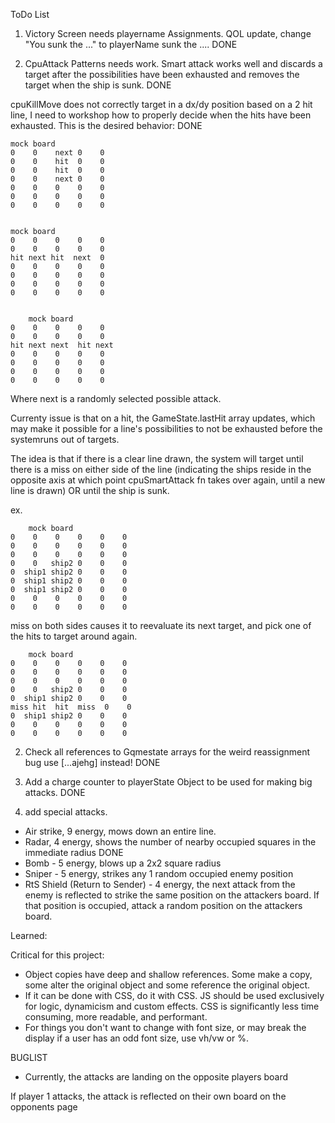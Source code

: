 ToDo List

1. Victory Screen needs playername Assignments. QOL update, change "You sunk the ..." to playerName sunk the .... DONE

1. CpuAttack Patterns needs work. Smart attack works well and discards a target after the possibilities have been exhausted and removes the target when the ship is sunk. DONE

cpuKillMove does not correctly target in a dx/dy position based on a 2 hit line, I need to workshop how to properly decide when the hits have been exhausted. This is the desired behavior: DONE

    mock board
    0    0    next 0    0
    0    0    hit  0    0
    0    0    hit  0    0
    0    0    next 0    0
    0    0    0    0    0
    0    0    0    0    0
    0    0    0    0    0


    mock board
    0    0    0    0    0
    0    0    0    0    0
    hit next hit  next  0
    0    0    0    0    0
    0    0    0    0    0
    0    0    0    0    0
    0    0    0    0    0


        mock board
    0    0    0    0    0
    0    0    0    0    0
    hit next next  hit next
    0    0    0    0    0
    0    0    0    0    0
    0    0    0    0    0
    0    0    0    0    0

Where next is a randomly selected possible attack.

Currenty issue is that on a hit, the GameState.lastHit array updates, which may make it possible for a line's possibilities to not be exhausted before the systemruns out of targets.

The idea is that if there is a clear line drawn, the system will target until there is a miss on either side of the line (indicating the ships reside in the opposite axis at which point cpuSmartAttack fn takes over again, until a new line is drawn) OR until the ship is sunk.

ex.

        mock board
    0    0    0    0    0    0
    0    0    0    0    0    0
    0    0    0    0    0    0
    0    0   ship2 0    0    0
    0  ship1 ship2 0    0    0
    0  ship1 ship2 0    0    0
    0  ship1 ship2 0    0    0
    0    0    0    0    0    0
    0    0    0    0    0    0

miss on both sides causes it to reevaluate its next target, and pick one of the hits to target around again.

        mock board
    0    0    0    0    0    0
    0    0    0    0    0    0
    0    0    0    0    0    0
    0    0   ship2 0    0    0
    0  ship1 ship2 0    0    0
    miss hit  hit  miss  0    0
    0  ship1 ship2 0    0    0
    0    0    0    0    0    0
    0    0    0    0    0    0

2. Check all references to Gqmestate arrays for the weird reassignment bug use [...ajehg] instead! DONE

3. Add a charge counter to playerState Object to be used for making big attacks. DONE

4. add special attacks.

- Air strike, 9 energy, mows down an entire line.
- Radar, 4 energy, shows the number of nearby occupied squares in the immediate radius DONE
- Bomb - 5 energy, blows up a 2x2 square radius
- Sniper - 5 energy, strikes any 1 random occupied enemy position
- RtS Shield (Return to Sender) - 4 energy, the next attack from the enemy is reflected to strike the same position on the attackers board. If that position is occupied, attack a random position on the attackers board.

Learned:

Critical for this project:

- Object copies have deep and shallow references. Some make a copy, some alter the original object and some reference the original object.
- If it can be done with CSS, do it with CSS. JS should be used exclusively for logic, dynamicism and custom effects. CSS is significantly less time consuming, more readable, and performant.
- For things you don't want to change with font size, or may break the display if a user has an odd font size, use vh/vw or %.

BUGLIST

- Currently, the attacks are landing on the opposite players board

If player 1 attacks, the attack is reflected on their own board on the opponents page
